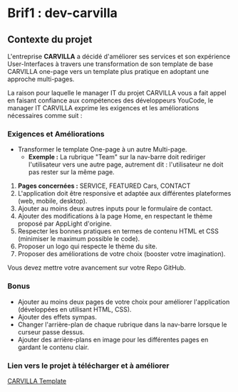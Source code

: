 # Brif1 : dev-carvilla
## Contexte du projet

L'entreprise **CARVILLA** a décidé d'améliorer ses services et son expérience User-Interfaces à travers une transformation de son template de base CARVILLA one-page vers un template plus pratique en adoptant une approche multi-pages.

La raison pour laquelle le manager IT du projet CARVILLA vous a fait appel en faisant confiance aux compétences des développeurs YouCode, le manager IT CARVILLA exprime les exigences et les améliorations nécessaires comme suit :

### Exigences et Améliorations

- Transformer le template One-page à un autre Multi-page.
  - **Exemple :** La rubrique "Team" sur la nav-barre doit rediriger l'utilisateur vers une autre page, autrement dit : l'utilisateur ne doit pas rester sur la même page.

1. **Pages concernées :** SERVICE, FEATURED Cars, CONTACT
2. L'application doit être responsive et adaptée aux différentes plateformes (web, mobile, desktop).
3. Ajouter au moins deux autres inputs pour le formulaire de contact.
4. Ajouter des modifications à la page Home, en respectant le thème proposé par AppLight d'origine.
5. Respecter les bonnes pratiques en termes de contenu HTML et CSS (minimiser le maximum possible le code).
6. Proposer un logo qui respecte le thème du site.
7. Proposer des améliorations de votre choix (booster votre imagination).

Vous devez mettre votre avancement sur votre Repo GitHub.

### Bonus

- Ajouter au moins deux pages de votre choix pour améliorer l'application (développées en utilisant HTML, CSS).
- Ajouter des effets sympas.
- Changer l'arrière-plan de chaque rubrique dans la nav-barre lorsque le curseur passe dessus.
- Ajouter des arrière-plans en image pour les différentes pages en gardant le contenu clair.

### Lien vers le projet à télécharger et à améliorer

[CARVILLA Template](https://www.free-css.com/free-css-templates/page296/carvilla)

